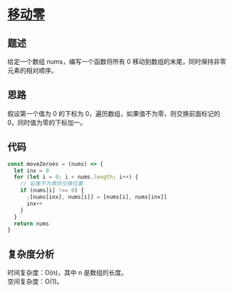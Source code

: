 # [移动零](https://leetcode.cn/problems/move-zeroes/)

## 题述

给定一个数组 nums，编写一个函数将所有 0 移动到数组的末尾，同时保持非零元素的相对顺序。

## 思路

假设第一个值为 0 的下标为 0，遍历数组，如果值不为零，则交换前面标记的 0，同时值为零的下标加一。

## 代码

```javascript
const moveZeroes = (nums) => {
  let inx = 0
  for (let i = 0; i < nums.length; i++) {
    // 如果不为零则交换位置
    if (nums[i] !== 0) {
      ;[nums[inx], nums[i]] = [nums[i], nums[inx]]
      inx++
    }
  }
  return nums
}
```

## 复杂度分析

时间复杂度：O(n)，其中 n 是数组的长度。  
空间复杂度：O(1)。
